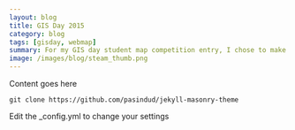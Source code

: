 ```yaml
---
layout: blog
title: GIS Day 2015
category: blog
tags: [gisday, webmap] 
summary: For my GIS day student map competition entry, I chose to make a map of the UIUC Steam tunnels.
image: /images/blog/steam_thumb.png
---
```


Content goes here

```
git clone https://github.com/pasindud/jekyll-masonry-theme
```

Edit the _config.yml to change your settings
